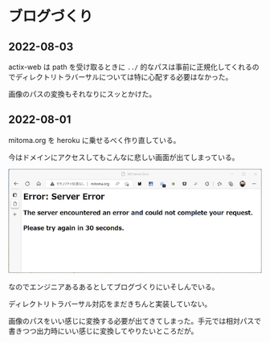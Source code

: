 # ブログづくり

## 2022-08-03

actix-web は path を受け取るときに `../` 的なパスは事前に正規化してくれるのでディレクトリトラバーサルについては特に心配する必要はなかった。

画像のパスの変換もそれなりにスッとかけた。

## 2022-08-01

mitoma.org を heroku に乗せるべく作り直している。

今はドメインにアクセスしてもこんなに悲しい画面が出てしまっている。

![悲しいエラー画面](image/sadness-error.png)

なのでエンジニアあるあるとしてブログづくりにいそしんでいる。

ディレクトリトラバーサル対応をまだきちんと実装していない。

画像のパスをいい感じに変換する必要が出てきてしまった。手元では相対パスで書きつつ出力時にいい感じに変換してやりたいところだが。
